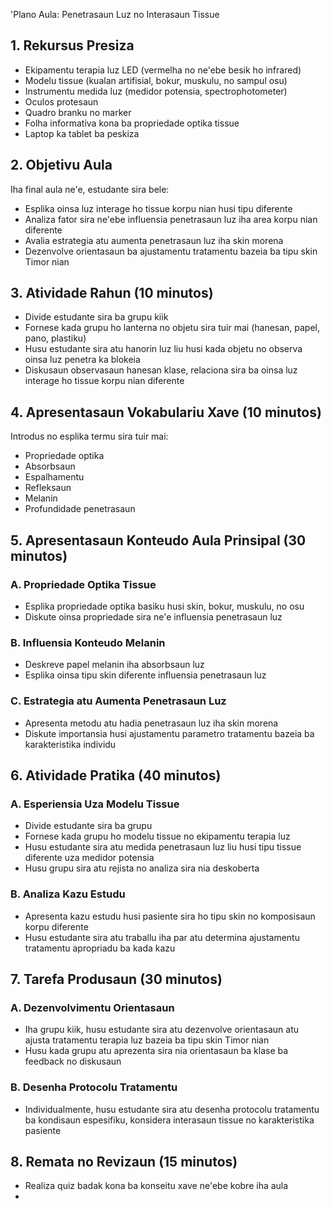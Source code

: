 'Plano Aula: Penetrasaun Luz no Interasaun Tissue

## 1. Rekursus Presiza

- Ekipamentu terapia luz LED (vermelha no ne'ebe besik ho infrared)
- Modelu tissue (kualan artifisial, bokur, muskulu, no sampul osu)
- Instrumentu medida luz (medidor potensia, spectrophotometer)
- Oculos protesaun
- Quadro branku no marker 
- Folha informativa kona ba propriedade optika tissue
- Laptop ka tablet ba peskiza

## 2. Objetivu Aula

Iha final aula ne'e, estudante sira bele:
- Esplika oinsa luz interage ho tissue korpu nian husi tipu diferente 
- Analiza fator sira ne'ebe influensia penetrasaun luz iha area korpu nian diferente
- Avalia estrategia atu aumenta penetrasaun luz iha skin morena 
- Dezenvolve orientasaun ba ajustamentu tratamentu bazeia ba tipu skin Timor nian

## 3. Atividade Rahun (10 minutos)

- Divide estudante sira ba grupu kiik
- Fornese kada grupu ho lanterna no objetu sira tuir mai (hanesan, papel, pano, plastiku)
- Husu estudante sira atu hanorin luz liu husi kada objetu no observa oinsa luz penetra ka blokeia
- Diskusaun observasaun hanesan klase, relaciona sira ba oinsa luz interage ho tissue korpu nian diferente

## 4. Apresentasaun Vokabulariu Xave (10 minutos)

Introdus no esplika termu sira tuir mai:
- Propriedade optika
- Absorbsaun
- Espalhamentu
- Refleksaun
- Melanin
- Profundidade penetrasaun

## 5. Apresentasaun Konteudo Aula Prinsipal (30 minutos)

### A. Propriedade Optika Tissue
- Esplika propriedade optika basiku husi skin, bokur, muskulu, no osu
- Diskute oinsa propriedade sira ne'e influensia penetrasaun luz

### B. Influensia Konteudo Melanin
- Deskreve papel melanin iha absorbsaun luz
- Esplika oinsa tipu skin diferente influensia penetrasaun luz

### C. Estrategia atu Aumenta Penetrasaun Luz
- Apresenta metodu atu hadia penetrasaun luz iha skin morena
- Diskute importansia husi ajustamentu parametro tratamentu bazeia ba karakteristika individu

## 6. Atividade Pratika (40 minutos)

### A. Esperiensia Uza Modelu Tissue
- Divide estudante sira ba grupu
- Fornese kada grupu ho modelu tissue no ekipamentu terapia luz
- Husu estudante sira atu medida penetrasaun luz liu husi tipu tissue diferente uza medidor potensia
- Husu grupu sira atu rejista no analiza sira nia deskoberta 

### B. Analiza Kazu Estudu
- Apresenta kazu estudu husi pasiente sira ho tipu skin no komposisaun korpu diferente
- Husu estudante sira atu traballu iha par atu determina ajustamentu tratamentu apropriadu ba kada kazu

## 7. Tarefa Produsaun (30 minutos)

### A. Dezenvolvimentu Orientasaun
- Iha grupu kiik, husu estudante sira atu dezenvolve orientasaun atu ajusta tratamentu terapia luz bazeia ba tipu skin Timor nian
- Husu kada grupu atu aprezenta sira nia orientasaun ba klase ba feedback no diskusaun

### B. Desenha Protocolu Tratamentu
- Individualmente, husu estudante sira atu desenha protocolu tratamentu ba kondisaun espesifiku, konsidera interasaun tissue no karakteristika pasiente

## 8. Remata no Revizaun (15 minutos)

- Realiza quiz badak kona ba konseitu xave ne'ebe kobre iha aula
-